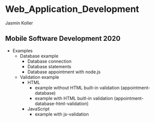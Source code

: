 # Web_Application_Development
Jasmin Koller

## Mobile Software Development 2020

- Examples
	- Database example
		- Database connection
		- Database statements
		- Database appointment with node.js
	- Validation example 
		- HTML
			- example without HTML built-in validation (appointment-database)
			- example with HTML buitl-in validation (appointment-database-html-validation)
		- JavaScript
			- example with js-validation
 
